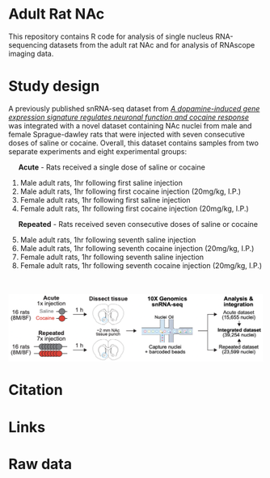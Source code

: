 # Adult Rat NAc
This repository contains R code for analysis of single nucleus RNA-sequencing datasets from the adult rat NAc and for analysis of RNAscope imaging data. 

# Study design
A previously published snRNA-seq dataset  from [_A dopamine-induced gene expression signature regulates neuronal function and cocaine response_](https://advances.sciencemag.org/content/6/26/eaba4221) was integrated with a novel dataset containing NAc nuclei from male and female Sprague-dawley rats that were injected with seven consecutive doses of saline or cocaine. Overall, this dataset contains samples from two separate experiments and eight experimental groups: 

&nbsp;&nbsp;&nbsp;&nbsp; **Acute** - Rats received a single dose of saline or cocaine

1. Male adult rats, 1hr following first saline injection
2. Male adult rats, 1hr following first cocaine injection (20mg/kg, I.P.)
3. Female adult rats, 1hr following first saline injection
4. Female adult rats, 1hr following first cocaine injection (20mg/kg, I.P.)

&nbsp;&nbsp;&nbsp;&nbsp; **Repeated** - Rats received seven consecutive doses of saline or cocaine

5. Male adult rats, 1hr following seventh saline injection
6. Male adult rats, 1hr following seventh cocaine injection (20mg/kg, I.P.)
7. Female adult rats, 1hr following seventh saline injection
8. Female adult rats, 1hr following seventh cocaine injection (20mg/kg, I.P.)
<br>
<br>

<img src="Acute_Repeated_Adult_NAc_snRNA-seq.jpg" align="center" width="850px" />

<br>

# Citation
# Links
# Raw data
